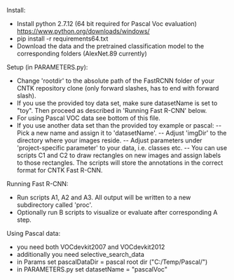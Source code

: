 Install:
- Install python 2.7.12 (64 bit required for Pascal Voc evaluation) https://www.python.org/downloads/windows/
- pip install -r requirements64.txt
- Download the data and the pretrained classification model to the corresponding folders (AlexNet.89 currently)

Setup (in PARAMETERS.py):
- Change 'rootdir' to the absolute path of the FastRCNN folder of your CNTK repository clone (only forward slashes, has to end with forward slash).
- If you use the provided toy data set, make sure datasetName is set to "toy". Then proceed as described in 'Running Fast R-CNN' below.
- For using Pascal VOC data see bottom of this file.
- If you use another data set than the provided toy example or pascal:
-- Pick a new name and assign it to 'datasetName'.
-- Adjust 'imgDir' to the directory where your images reside.
-- Adjust parameters under 'project-specific parameter' to your data, i.e. classes etc.
-- You can use scripts C1 and C2 to draw rectangles on new images and assign labels to those rectangles. The scripts will store the annotations in the correct format for CNTK Fast R-CNN.

Running Fast R-CNN:
- Run scripts A1, A2 and A3. All output will be written to a new subdirectory called 'proc'.
- Optionally run B scripts to visualize or evaluate after corresponding A step.

Using Pascal data:
- you need both VOCdevkit2007 and VOCdevkit2012
- additionally you need selective_search_data
- in Params set pascalDataDir = pascal root dir ("C:/Temp/Pascal/")
- in PARAMETERS.py set datasetName = "pascalVoc"
